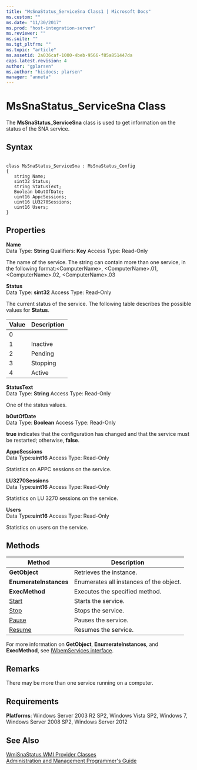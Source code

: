 ```yaml
---
title: "MsSnaStatus_ServiceSna Class1 | Microsoft Docs"
ms.custom: ""
ms.date: "11/30/2017"
ms.prod: "host-integration-server"
ms.reviewer: ""
ms.suite: ""
ms.tgt_pltfrm: ""
ms.topic: "article"
ms.assetid: 2a036caf-1000-4beb-9566-f85a851447da
caps.latest.revision: 4
author: "gplarsen"
ms.author: "hisdocs; plarsen"
manager: "anneta"
---
```

# MsSnaStatus_ServiceSna Class
The **MsSnaStatus_ServiceSna** class is used to get information on the status of the SNA service.  
  
## Syntax  
  
```  
  
class MsSnaStatus_ServiceSna : MsSnaStatus_Config  
{  
   string Name;  
   sint32 Status;  
   string StatusText;  
   Boolean bOutOfDate;  
   uint16 AppcSessions;  
   uint16 LU3270Sessions;  
   uint16 Users;  
}  
```  
  
## Properties  
 **Name**  
 Data Type: **String** Qualifiers: **Key** Access Type: Read-Only  
  
 The name of the service. The string can contain more than one service, in the following format:\<ComputerName>, \<ComputerName>.01, \<ComputerName>.02, \<ComputerName>.03  
  
 **Status**  
 Data Type: **sint32** Access Type: Read-Only  
  
 The current status of the service. The following table describes the possible values for **Status**.  
  
|Value|Description|  
|-----------|-----------------|  
|0||  
|1|Inactive|  
|2|Pending|  
|3|Stopping|  
|4|Active|  
  
 **StatusText**  
 Data Type: **String** Access Type: Read-Only  
  
 One of the status values.  
  
 **bOutOfDate**  
 Data Type: **Boolean** Access Type: Read-Only  
  
 **true** indicates that the configuration has changed and that the service must be restarted; otherwise, **false**.  
  
 **AppcSessions**  
 Data Type:**uint16** Access Type: Read-Only  
  
 Statistics on APPC sessions on the service.  
  
 **LU3270Sessions**  
 Data Type:**uint16** Access Type: Read-Only  
  
 Statistics on LU 3270 sessions on the service.  
  
 **Users**  
 Data Type:**uint16** Access Type: Read-Only  
  
 Statistics on users on the service.  
  
## Methods  
  
|Method|Description|  
|------------|-----------------|  
|**GetObject**|Retrieves the instance.|  
|**EnumerateInstances**|Enumerates all instances of the object.|  
|**ExecMethod**|Executes the specified method.|  
|[Start](../core/mssnastatus-servicesna-start-method1.md)|Starts the service.|  
|[Stop](../core/mssnastatus-servicesna-stop-method1.md)|Stops the service.|  
|[Pause](../core/mssnastatus-servicesna-pause-method1.md)|Pauses the service.|  
|[Resume](../core/mssnastatus-servicesna-resume-method2.md)|Resumes the service.|  
  
 For more information on **GetObject**, **EnumerateInstances**, and **ExecMethod**, see [IWbemServices interface](https://msdn.microsoft.com/library/gg196568(v=vs.85).aspx). 
  
## Remarks  
 There may be more than one service running on a computer.  
  
## Requirements  
 **Platforms**: Windows Server 2003 R2 SP2, Windows Vista SP2, Windows 7, Windows Server 2008 SP2, Windows Server 2012  
  
## See Also  
 [WmiSnaStatus WMI Provider Classes](../core/wmisnastatus-wmi-provider-classes1.md)   
 [Administration and Management Programmer's Guide](./administration-and-management-programmer-s-guide2.md)